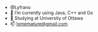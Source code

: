 - @Lyfrano
- 🌱 I’m currently using Java, C++ and Go
- 📙 Studying at University of Ottawa
- 📫 lomemature@gmail.com

